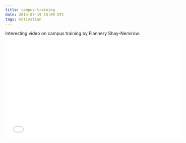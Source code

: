 ```yaml
---
title: campus-training
date: 2014-07-19 15:09 UTC
tags: motivation
---
```


Interesting video on campus training by Flannery Shay-Nemirow. 

<iframe width="560" height="315" src="//www.youtube.com/embed/j-Sc_m7GGSg?rel=0" frameborder="0" allowfullscreen></iframe>

